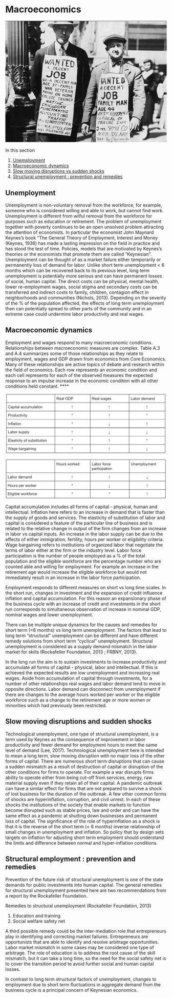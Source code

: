 # Macroeconomics

![Unemployed workers from the 1930&apos;s : Source unknown](../.gitbook/assets/image%20%2881%29.png)

In this section

1. [Unemployment](macroeconomics.md#unemployment)
2. [Macroeconomic dynamics](macroeconomics.md#macroeconomic-dynamics)
3. [Slow moving disruptions vs sudden shocks](macroeconomics.md#slow-moving-disruptions-and-sudden-shocks)
4. [Structural unemployment : prevention and remedies](macroeconomics.md#structural-employment-prevention-and-remedies)

## Unemployment

Unemployment is non-voluntary removal from the workforce, for example, someone who is considered willing and able to work, but cannot find work.  Unemployment is different from wilful removal from the workforce for purposes such as education or retirement.  The problem of unemployment together with poverty continues to be an open unsolved problem attracting the attention of economists.  In particular the economist John Maynard Keynes’s book “The General Theory of Employment, Interest and Money \(Keynes, 1936\) has made a lasting impression on the field in practice and has stood the test of time.  Policies, models that are motivated by Keynes’s theories or the economists that promote them are called “Keynesian”.  Unemployment can be thought of as a market failure either temporarily or permanently loss of demand for labor.  Unlike short term unemployment &lt; 6 months which can be recovered back to its previous level, long term unemployment is potentially more serious and can have permanent losses of social, human capital.  The direct costs can be physical, mental health, lower re-employment wages, social stigma and secondary costs can be transferred and indirect costs to family, children, contagion effect in neighborhoods and communities \(Nichols, 2013\).  Depending on the severity of the % of the population affected, the effects of long term unemployment then can potentially spread to other parts of the community and in an extreme case could undermine labor productivity and real wages.

## Macroeconomic dynamics

Employment and wages respond to many macroeconomic conditions.  Relationships between macroeconomic measures are complex.  Table A.3 and A.4 summarizes some of those relationships as they relate to employment, wages and GDP drawn from economics from Core Economics.  Many of these relationships are active topics of debate and research within the field of economics.  Each row represents an economic condition and each cell represents for each of the observed measures the expected response to an impulse increase in the economic condition with all other conditions held constant.  ****

![Table A.3 Macroeconomic relationships \(Core Economics\)](../.gitbook/assets/image%20%282%29.png)

![Table A.4 Labor demand and unemployment relationships \(Core Economics\)](../.gitbook/assets/image%20%2865%29.png)

Capital accumulation includes all forms of capital - physical, human and intellectual.  Inflation here refers to an increase in demand that is faster than the supply of goods and services.  The elasticity of substitution of labor and capital is considered a feature of the particular line of business and is related to the relative change in output of the firm changes from an increase in labor vs capital inputs.  An increase in the labor supply can be due to the effects of either immigration, fertility, hours per worker or eligibility criteria.  Wage bargaining refers to institutions of organized labor that negotiate the terms of labor either at the firm or the industry level.  Labor force participation is the number of people employed as a % of the total population and the eligible workforce are the percentage number who are counted able and willing for employment.  For example an increase in the retirement age would increase the eligible workforce but would not immediately result in an increase in the labor force participation.

Employment responds to different measures on short vs long time scales.  In the short run,  changes in investment and the expansion of credit influence inflation and capital accumulation.  For this reason an expansionary phase of the business cycle with an increase of credit and investments in the short run corresponds to simultaneous observation of increase in nominal GDP, nominal wages and lower unemployment.  

There can be multiple unique dynamics for the causes and remedies for short term \(&lt;6 months\) vs long term unemployment.  The factors that lead to long term “structural” unemployment can be different and have different remedy solutions from short term “cyclical” unemployment.  Structural unemployment is considered as a supply demand mismatch in the labor market for skills \(Rockafeller Foundation, 2013 ; FRBNY, 2013\).  

In the long run the aim is to sustain investments to increase productivity and accumulate all forms of capital - physical, labor and intellectual. If this is achieved the expected results are low unemployment and increasing real wages.  Aside from accumulation of capital through investments, for a number of other relationships real wages and labor demand tend to move in opposite directions.  Labor demand can disconnect from unemployment if there are changes to the average hours worked per worker or the eligible workforce such as a change to the retirement age or more women or minorities which had previously been restricted.

## Slow moving disruptions and sudden shocks

Technological unemployment, one type of structural unemployment, is a term used by Keynes as the consequence of improvement in labor productivity and fewer demand for employment hours to meet the same level of demand \(Lee, 2017\).  Technological unemployment here is intended to mean a long term, slow moving disruption with no major loss of the other forms of capital.  There are numerous short term disruptions that can cause a sudden mismatch as a result of destruction of capital or disruption of the other conditions for firms to operate.  For example a war disrupts firms ability to operate either from being cut-off from services, energy, raw material supply even if they retain all of their capital.  A pandemic outbreak can have a similar effect for firms that are not prepared to survive a shock of lost business for the duration of the outbreak. A few other common forms of shocks are hyperinflation, corruption, and civil unrest.  In each of these shocks the institutions of the society that enable markets to function become disrupted such as stable prices, law and order and can have the same effect as a pandemic at shutting down businesses and permanent loss of capital.  The significance of the role of hyperinflation as a shock is that it is the reverse of the short term \(&lt; 6 months\) inverse relationship of small changes in unemployment and inflation. So policy that by design sets targets on inflation for adjusting short term employment should understand the limits and difference between normal and hyper-inflation conditions.

## Structural employment : prevention and remedies

Prevention of the future risk of structural unemployment is one of the state demands for public investments into human capital. The general remedies for structural unemployment presented here are two recommendations from a report by the Rockafeller Foundation.

Remedies to structural unemployment \(Rockafeller Foundation, 2013\)

1. Education and training
2. Social welfare safety net

A third possible remedy could be the inter-mediation role that entrepreneurs play in identifying and correcting market failures. Entrepreneurs are opportunists that are able to identify and resolve arbitrage opportunities.  Labor market mismatch in some cases may be considered one type of arbitrage.  The role of education is to address the root cause of the skill mismatch, but it can take a long time, so the need for the social safety net is to cover the transition period to avoid further social and human capital losses.

In contrast to long term structural factors of unemployment, changes to employment due to short term fluctuations in aggregate demand from the business cycle is a principal concern of Keynesian economics.

